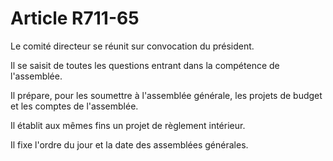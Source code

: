 # Article R711-65

<p>Le comité directeur se réunit sur convocation du président.</p><p>Il se saisit de toutes les questions entrant dans la compétence de l'assemblée.</p><p>Il prépare, pour les soumettre à l'assemblée générale, les projets de budget et les comptes de l'assemblée.</p><p>Il établit aux mêmes fins un projet de règlement intérieur.</p><p>Il fixe l'ordre du jour et la date des assemblées générales.</p>
